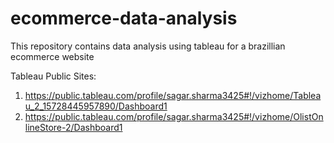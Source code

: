 # ecommerce-data-analysis

This repository contains data analysis using tableau for a brazillian ecommerce website

Tableau Public Sites:
1) https://public.tableau.com/profile/sagar.sharma3425#!/vizhome/Tableau_2_15728445957890/Dashboard1
2) https://public.tableau.com/profile/sagar.sharma3425#!/vizhome/OlistOnlineStore-2/Dashboard1

